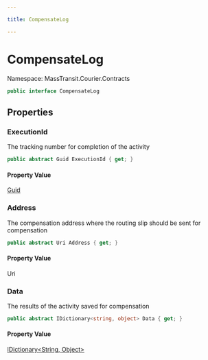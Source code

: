 ```yaml
---

title: CompensateLog

---
```


# CompensateLog

Namespace: MassTransit.Courier.Contracts

```csharp
public interface CompensateLog
```

## Properties

### **ExecutionId**

The tracking number for completion of the activity

```csharp
public abstract Guid ExecutionId { get; }
```

#### Property Value

[Guid](https://learn.microsoft.com/en-us/dotnet/api/system.guid)<br/>

### **Address**

The compensation address where the routing slip should be sent for compensation

```csharp
public abstract Uri Address { get; }
```

#### Property Value

Uri<br/>

### **Data**

The results of the activity saved for compensation

```csharp
public abstract IDictionary<string, object> Data { get; }
```

#### Property Value

[IDictionary\<String, Object\>](https://learn.microsoft.com/en-us/dotnet/api/system.collections.generic.idictionary-2)<br/>
